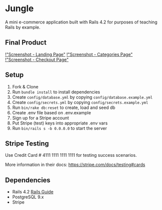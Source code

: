 # Jungle

A mini e-commerce application built with Rails 4.2 for purposes of teaching Rails by example.

## Final Product

[!"Screenshot - Landing Page"](https://github.com/Sherlaine/jungle-rails/blob/master/public/screenshots/landing-page.png)
[!"Screenshot - Categories Page"](https://github.com/Sherlaine/jungle-rails/blob/master/public/screenshots/electronic-products.png)
[!"Screenshot - Checkout Page"](https://github.com/Sherlaine/jungle-rails/blob/master/public/screenshots/checkout.png)

## Setup

1. Fork & Clone
2. Run `bundle install` to install dependencies
3. Create `config/database.yml` by copying `config/database.example.yml`
4. Create `config/secrets.yml` by copying `config/secrets.example.yml`
5. Run `bin/rake db:reset` to create, load and seed db
6. Create .env file based on .env.example
7. Sign up for a Stripe account
8. Put Stripe (test) keys into appropriate .env vars
9. Run `bin/rails s -b 0.0.0.0` to start the server

## Stripe Testing

Use Credit Card # 4111 1111 1111 1111 for testing success scenarios.

More information in their docs: <https://stripe.com/docs/testing#cards>

## Dependencies

* Rails 4.2 [Rails Guide](http://guides.rubyonrails.org/v4.2/)
* PostgreSQL 9.x
* Stripe
